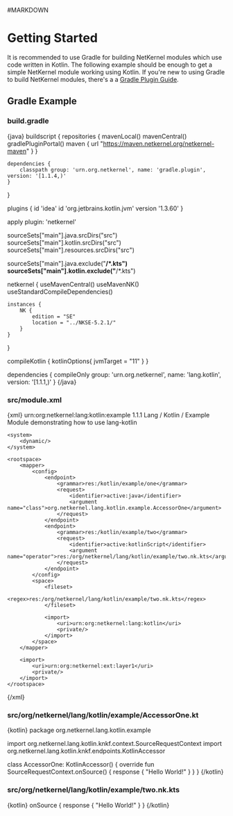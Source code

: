 #MARKDOWN

# Getting Started

It is recommended to use Gradle for building NetKernel modules which use code written in Kotlin. The following
example should be enough to get a simple NetKernel module working using Kotlin. If you're new to using
Gradle to build NetKernel modules, there's a a [Gradle Plugin Guide](http://docs.netkernel.org/book/view/book:org:netkernel:gradle:plugin:book/).

## Gradle Example

### build.gradle

{java}
buildscript {
    repositories {
        mavenLocal()
        mavenCentral()
        gradlePluginPortal()
        maven {
            url "https://maven.netkernel.org/netkernel-maven"
        }
    }

    dependencies {
        classpath group: 'urn.org.netkernel', name: 'gradle.plugin', version: '[1.1.4,)'
    }
}

plugins {
    id 'idea'
    id 'org.jetbrains.kotlin.jvm' version '1.3.60'
}

apply plugin: 'netkernel'

sourceSets["main"].java.srcDirs("src")
sourceSets["main"].kotlin.srcDirs("src")
sourceSets["main"].resources.srcDirs("src")

sourceSets["main"].java.exclude("**/*.kts")
sourceSets["main"].kotlin.exclude("**/*.kts")

netkernel {
    useMavenCentral()
    useMavenNK()
    useStandardCompileDependencies()

    instances {
        NK {
            edition = "SE"
            location = "../NKSE-5.2.1/"
        }
    }
}

compileKotlin {
    kotlinOptions{
        jvmTarget = "11"
    }
}

dependencies {
    compileOnly group: 'urn.org.netkernel', name: 'lang.kotlin', version: '[1.1.1,)'
}
{/java}

### src/module.xml

{xml}
<module version="2.0">
    <meta>
        <identity>
            <uri>urn:org:netkernel:lang:kotlin:example</uri>
            <version>1.1.1</version>
        </identity>
        <info>
            <name>Lang / Kotlin / Example</name>
            <description>Module demonstrating how to use lang-kotlin</description>
        </info>
    </meta>

    <system>
        <dynamic/>
    </system>

    <rootspace>
        <mapper>
            <config>
                <endpoint>
                    <grammar>res:/kotlin/example/one</grammar>
                    <request>
                        <identifier>active:java</identifier>
                        <argument name="class">org.netkernel.lang.kotlin.example.AccessorOne</argument>
                    </request>
                </endpoint>
                <endpoint>
                    <grammar>res:/kotlin/example/two</grammar>
                    <request>
                        <identifier>active:kotlinScript</identifier>
                        <argument name="operator">res:/org/netkernel/lang/kotlin/example/two.nk.kts</argument>
                    </request>
                </endpoint>
            </config>
            <space>
                <fileset>
                    <regex>res:/org/netkernel/lang/kotlin/example/two.nk.kts</regex>
                </fileset>

                <import>
                    <uri>urn:org:netkernel:lang:kotlin</uri>
                    <private/>
                </import>
            </space>
        </mapper>

        <import>
            <uri>urn:org:netkernel:ext:layer1</uri>
            <private/>
        </import>
    </rootspace>
</module>
{/xml}

### src/org/netkernel/lang/kotlin/example/AccessorOne.kt

{kotlin}
package org.netkernel.lang.kotlin.example

import org.netkernel.lang.kotlin.knkf.context.SourceRequestContext
import org.netkernel.lang.kotlin.knkf.endpoints.KotlinAccessor

class AccessorOne: KotlinAccessor() {
    override fun SourceRequestContext.onSource() {
        response {
            "Hello World!"
        }
    }
}
{/kotlin}

### src/org/netkernel/lang/kotlin/example/two.nk.kts

{kotlin}
onSource {
    response {
        "Hello World!"
    }
}
{/kotlin}
